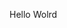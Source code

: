 Hello Wolrd































































































































































































































































































































































































































































































































































































































































































































































































































































































































































































































































































































































































































































































































































































































































































































































































































































































































































































































































































































































































































































































































































































































































































































































































































































































































































































































































































































































































































































































































































































































































































































































































































































































































































































